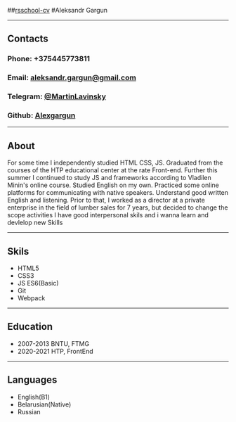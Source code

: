 ##[rsschool-cv](https://Alexgargun.github.io/rsschool-cv/cv)
#Aleksandr Gargun

---

## Contacts

### Phone: +375445773811

### Email: [aleksandr.gargun@gmail.com](aleksandr.gargun@gmail.com)

### Telegram: [@MartinLavinsky](@MartinLavinsky)

### Github: [Alexgargun](github.com/Alexgargun)

---

## About

For some time I independently studied HTML CSS, JS. Graduated from the courses of the HTP educational center at the rate Front-end. Further this summer I continued to study JS and frameworks according to Vladilen Minin's online course. Studied English on my own. Practiced some online platforms for communicating with native speakers. Understand good written English and listening. Prior to that, I worked as a director at a private enterprise in the field of lumber sales for 7 years, but decided to change the scope activities I have good interpersonal skils and i wanna learn and devlelop new Skills

---

## Skils

- HTML5
- CSS3
- JS ES6(Basic)
- Git
- Webpack

---

## Education

- 2007-2013 BNTU, FTMG
- 2020-2021 HTP, FrontEnd

---

## Languages

- English(B1)
- Belarusian(Native)
- Russian
